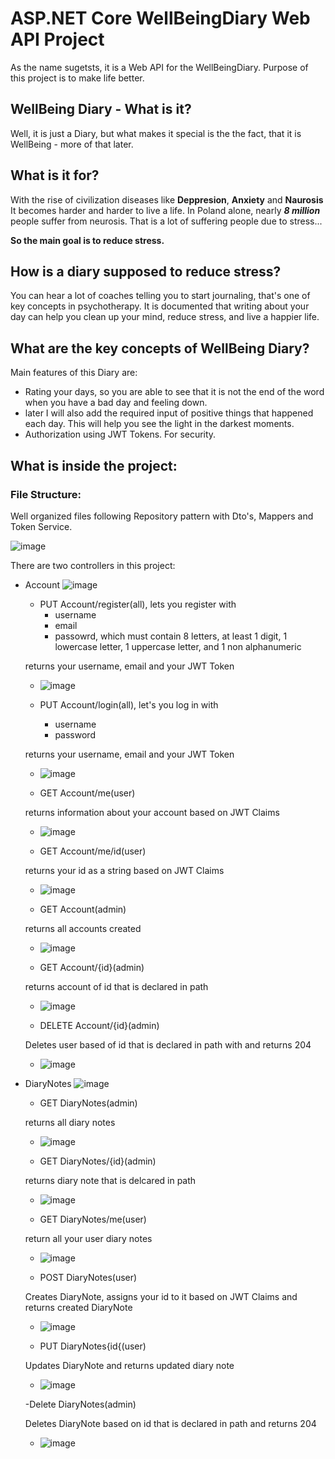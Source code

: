 # ASP.NET Core WellBeingDiary Web API Project
As the name sugetsts, it is a Web API for the WellBeingDiary. Purpose of this project is to make life better.

## WellBeing Diary - What is it?
Well, it is just a Diary, but what makes it special is the the fact, that it is WellBeing - more of that later.

## What is it for?
With the rise of civilization diseases like **Deppresion**, **Anxiety** and **Naurosis** It becomes harder and harder to live a life.
In Poland alone, nearly ***8 million*** people suffer from neurosis.
That is a lot of suffering people due to stress...

**So the main goal is to reduce stress.**

## How is a diary supposed to reduce stress?
You can hear a lot of coaches telling you to start journaling, that's one of key concepts in psychotherapy. It is documented that writing about your day
can help you clean up your mind, reduce stress, and live a happier life.

## What are the key concepts of WellBeing Diary?
Main features of this Diary are:
  - Rating your days, so you are able to see that it is not the end of the word when you have a bad day and feeling down.
  - later I will also add the required input of positive things that happened each day. This will help you see the light in the darkest moments.
  - Authorization using JWT Tokens. For security.

## What is inside the project:

### File Structure:

Well organized files following Repository pattern with Dto's, Mappers and Token Service.

![image](https://github.com/Kuruburu/WellBeingDiary/assets/135137385/df572e86-3202-4cdd-8816-9532d25a9ba8)

There are two controllers in this project:
  - Account
  ![image](https://github.com/Kuruburu/WellBeingDiary/assets/135137385/0ba5772b-3221-4516-998b-273b00bc005a)

    - PUT Account/register(all), lets you register with
      - username
      - email
      - passowrd, which must contain 8 letters, at least 1 digit, 1 lowercase letter, 1 uppercase letter, and 1 non alphanumeric
            
    returns your username, email and your JWT Token
      - ![image](https://github.com/Kuruburu/WellBeingDiary/assets/135137385/dba73228-a1fe-4607-b5a4-327a5cefee18)

    - PUT Account/login(all), let's you log in with 
      - username
      - password
        
    returns your username, email and your JWT Token
      - ![image](https://github.com/Kuruburu/WellBeingDiary/assets/135137385/a8f01ff6-9729-4f4f-b28b-bb0b5085a2b5)

    - GET Account/me(user)
      
    returns information about your account based on JWT Claims
      - ![image](https://github.com/Kuruburu/WellBeingDiary/assets/135137385/ddeae29e-d3c8-436b-9680-6d7acce52a2a)
     
    - GET Account/me/id(user)
      
    returns your id as a string based on JWT Claims
      - ![image](https://github.com/Kuruburu/WellBeingDiary/assets/135137385/84c90c36-b9b3-4cc5-bf64-888e71460e39)

    - GET Account(admin)
      
    returns all accounts created
     -  ![image](https://github.com/Kuruburu/WellBeingDiary/assets/135137385/9d1861b6-bc15-4c15-9a79-c3f7d893d57e)

    - GET Account/{id}(admin)
      
    returns account of id that is declared in path
      - ![image](https://github.com/Kuruburu/WellBeingDiary/assets/135137385/ff103169-b83b-46b1-aec8-91c5e773c18e)

    - DELETE Account/{id}(admin)
      
    Deletes user based of id that is declared in path with and returns 204
      -  ![image](https://github.com/Kuruburu/WellBeingDiary/assets/135137385/44afa22e-cfe6-4d4c-84bc-460497e557c5)

  - DiaryNotes
  ![image](https://github.com/Kuruburu/WellBeingDiary/assets/135137385/43f411f6-7caf-4eec-aeb5-56fd780d6f5f)

    - GET DiaryNotes(admin)

    returns all diary notes
     - ![image](https://github.com/Kuruburu/WellBeingDiary/assets/135137385/aa9628ab-af3b-4812-972b-b52003f9dc6a)

    - GET DiaryNotes/{id}(admin)

    returns diary note that is delcared in path
      - ![image](https://github.com/Kuruburu/WellBeingDiary/assets/135137385/78c1e7c8-1fd8-4f19-a07f-7675e6dfcd58)

    - GET DiaryNotes/me(user)
      
    return all your user diary notes
      - ![image](https://github.com/Kuruburu/WellBeingDiary/assets/135137385/367c6f56-d836-4a53-ae9a-4828a867db69)

    - POST DiaryNotes(user)

    Creates DiaryNote, assigns your id to it based on JWT Claims and returns created DiaryNote
     - ![image](https://github.com/Kuruburu/WellBeingDiary/assets/135137385/52236d69-2809-4f65-bf5d-24654a5370a3)
   
    - PUT DiaryNotes{id{(user)

    Updates DiaryNote and returns updated diary note
      - ![image](https://github.com/Kuruburu/WellBeingDiary/assets/135137385/80e25beb-9c71-442a-b8cb-3c25ba645640)

    -Delete DiaryNotes(admin)

    Deletes DiaryNote based on id that is declared in path and returns 204
      - ![image](https://github.com/Kuruburu/WellBeingDiary/assets/135137385/24df1fcd-e11a-436b-b583-ff0328604d16)

    




